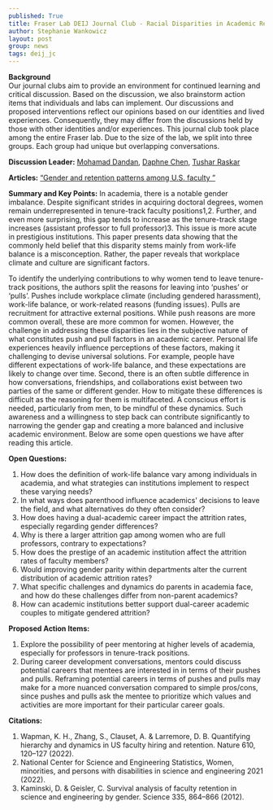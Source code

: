 ```yaml
---
published: True
title: Fraser Lab DEIJ Journal Club - Racial Disparities in Academic Retention 
author: Stephanie Wankowicz
layout: post
group: news
tags: deij_jc
---
```

**Background**
<br>
Our journal clubs aim to provide an environment for continued learning and critical discussion. Based on the discussion, we also brainstorm action items that individuals and labs can implement. Our discussions and proposed interventions reflect our opinions based on our identities and lived experiences. Consequently, they may differ from the discussions held by those with other identities and/or experiences. This journal club took place among the entire Fraser lab. Due to the size of the lab, we split into three groups. Each group had unique but overlapping conversations. 

**Discussion Leader:** [Mohamad Dandan](/members/), [Daphne Chen](/members/), [Tushar Raskar](/members/)

**Articles:** 
[“Gender and retention patterns among U.S. faculty ”](https://www.science.org/doi/10.1126/sciadv.adi2205)

**Summary and Key Points:**
In academia, there is a notable gender imbalance. Despite significant strides in acquiring doctoral degrees, women remain underrepresented in tenure-track faculty positions1,2. 
Further, and even more surprising, this gap tends to increase as the tenure-track stage increases (assistant professor to full professor)3. This issue is more acute in prestigious institutions. 
This paper presents data showing that the commonly held belief that this disparity stems mainly from work-life balance is a misconception. Rather, the paper reveals that workplace climate and culture are significant factors. 

To identify the underlying contributions to why women tend to leave tenure-track positions, the authors split the reasons for leaving into ‘pushes’ or ‘pulls’. 
Pushes include workplace climate (including gendered harassment), work-life balance, or work-related reasons (funding issues). Pulls are recruitment for attractive external positions. While push reasons are more common overall, these are more common for women. However, the challenge in addressing these disparities lies in the subjective nature of what constitutes push and pull factors in an academic career. Personal life experiences heavily influence perceptions of these factors, making it challenging to devise universal solutions. For example, people have different expectations of work-life balance, and these expectations are likely to change over time. Second, there is an often subtle difference in how conversations, friendships, and collaborations exist between two parties of the same or different gender. How to mitigate these differences is difficult as the reasoning for them is multifaceted.  A conscious effort is needed, particularly from men, to be mindful of these dynamics. Such awareness and a willingness to step back can contribute significantly to narrowing the gender gap and creating a more balanced and inclusive academic environment. Below are some open questions we have after reading this article. 


**Open Questions:**
1. How does the definition of work-life balance vary among individuals in academia, and what strategies can institutions implement to respect these varying needs?
2. In what ways does parenthood influence academics' decisions to leave the field, and what alternatives do they often consider?
3. How does having a dual-academic career impact the attrition rates, especially regarding gender differences?
4. Why is there a larger attrition gap among women who are full professors, contrary to expectations?
5. How does the prestige of an academic institution affect the attrition rates of faculty members?
6. Would improving gender parity within departments alter the current distribution of academic attrition rates?
7. What specific challenges and dynamics do parents in academia face, and how do these challenges differ from non-parent academics?
8. How can academic institutions better support dual-career academic couples to mitigate gendered attrition?

**Proposed Action Items:** 
1. Explore the possibility of peer mentoring at higher levels of academia, especially for professors in tenure-track positions. 
2. During career development conversations, mentors could discuss potential careers that mentees are interested in in terms of their pushes and pulls. Reframing potential careers in terms of pushes and pulls may make for a more nuanced conversation compared to simple pros/cons, since pushes and pulls ask the mentee to prioritize which values and activities are more important for their particular career goals. 

 **Citations:** 
1. Wapman, K. H., Zhang, S., Clauset, A. & Larremore, D. B. Quantifying hierarchy and dynamics in US faculty hiring and retention. Nature 610, 120–127 (2022).
2. National Center for Science and Engineering Statistics, Women, minorities, and persons with disabilities in science and engineering 2021 (2022).
3. Kaminski, D. & Geisler, C. Survival analysis of faculty retention in science and engineering by gender. Science 335, 864–866 (2012).
